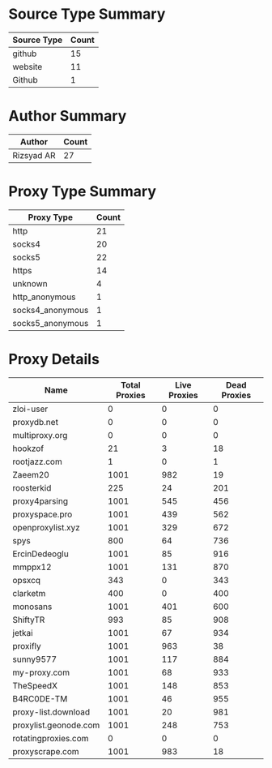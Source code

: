 # Source Type Summary

| Source Type | Count |
|-------------|-------|
| github | 15 |
| website | 11 |
| Github | 1 |


# Author Summary

| Author | Count |
|--------|-------|
| Rizsyad AR | 27 |


# Proxy Type Summary

| Proxy Type | Count |
|------------|-------|
| http | 21 |
| socks4 | 20 |
| socks5 | 22 |
| https | 14 |
| unknown | 4 |
| http_anonymous | 1 |
| socks4_anonymous | 1 |
| socks5_anonymous | 1 |


# Proxy Details

| Name | Total Proxies | Live Proxies | Dead Proxies |
|------|---------------|--------------|---------------|
| zloi-user | 0 | 0 | 0 |
| proxydb.net | 0 | 0 | 0 |
| multiproxy.org | 0 | 0 | 0 |
| hookzof | 21 | 3 | 18 |
| rootjazz.com | 1 | 0 | 1 |
| Zaeem20 | 1001 | 982 | 19 |
| roosterkid | 225 | 24 | 201 |
| proxy4parsing | 1001 | 545 | 456 |
| proxyspace.pro | 1001 | 439 | 562 |
| openproxylist.xyz | 1001 | 329 | 672 |
| spys | 800 | 64 | 736 |
| ErcinDedeoglu | 1001 | 85 | 916 |
| mmppx12 | 1001 | 131 | 870 |
| opsxcq | 343 | 0 | 343 |
| clarketm | 400 | 0 | 400 |
| monosans | 1001 | 401 | 600 |
| ShiftyTR | 993 | 85 | 908 |
| jetkai | 1001 | 67 | 934 |
| proxifly | 1001 | 963 | 38 |
| sunny9577 | 1001 | 117 | 884 |
| my-proxy.com | 1001 | 68 | 933 |
| TheSpeedX | 1001 | 148 | 853 |
| B4RC0DE-TM | 1001 | 46 | 955 |
| proxy-list.download | 1001 | 20 | 981 |
| proxylist.geonode.com | 1001 | 248 | 753 |
| rotatingproxies.com | 0 | 0 | 0 |
| proxyscrape.com | 1001 | 983 | 18 |
